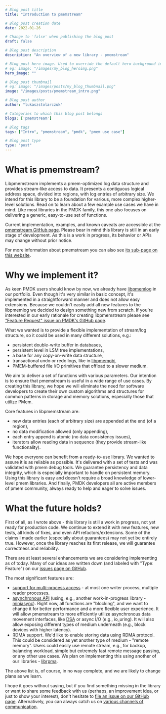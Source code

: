 ```yaml
---
# Blog post title
title: "Introduction to pmemstream"

# Blog post creation date
date: 2022-01-26

# Change to 'false' when publishing the blog post
draft: false

# Blog post description
description: "An overview of a new library - pmemstream"

# Blog post hero image. Used to override the default hero background image.
# eg: image: "/images/my_blog_heroimg.png"
hero_image: ""

# Blog post thumbnail
# eg: image: "/images/posts/my_blog_thumbnail.png"
image: "/images/posts/pmemstream_intro.png"

# Blog post author
author: "lukaszstolarczuk"

# Categories to which this blog post belongs
blogs: ['pmemstream']

# Blog tags
tags: ["Intro", "pmemstream", "pmdk", "pmem use case"]

# Blog post type
type: "post"
---
```


# What is pmemstream?

Libpmemstream implements a pmem-optimized log data structure and provides stream-like access to data.
It presents a contiguous logical address space, divided into regions, with log entries of arbitrary size.
We intend for this library to be a foundation for various, more complex higher-level solutions. Read on
to learn about a few example use cases we have in mind. Like most libraries in the PMDK family, this one
also focuses on delivering a generic, easy-to-use set of functions.

Current implementation, examples, and known caveats are accessible at the [pmemstream GitHub page][pmemstream_gh].
Please bear in mind this library is still in an early stage of development. As this is a work in progress,
its behavior or APIs may change without prior notice.

For more information about pmemstream you can also see
[its sub-page on this website][pmem_io_subpage].

# Why we implement it?

As keen PMDK users should know by now, we already have [libpmemlog][pmemlog_pmem_io] in our portfolio.
Even though it's very similar in basic concept, it's implemented in a straightforward manner and
does not allow easy extensions. Because we couldn't easily add all new features to the libpmemlog
we decided to design something new from scratch. If you're interested in our early rationale for creating
libpmemstream please see ["Feature Request" issue on PMDK's GitHub page][pmdk_feat_issue].

What we wanted is to provide a flexible implementation of stream/log structure, so it could be used in many
different solutions, e.g.:
- persistent double-write buffer in databases,
- persistent level in LSM tree implementations,
- a base for any copy-on-write data structure,
- transactional undo or redo logs, like in [libpmemobj][pmemobj_txs],
- PMEM-buffered file I/O primitives that offload to a slower medium.

We aim to deliver a set of functions with various parameters. Our intention is to ensure that pmemstream is
useful in a wide range of use cases. By creating this library, we hope we will eliminate the need for software
developers to create their own custom algorithms and structures for common patterns in storage and memory
solutions, especially those that utilize PMem.

Core features in libpmemstream are:
- new data entries (each of arbitrary size) are appended at the end (of a region),
- no data modification allowed (only appending),
- each entry append is atomic (no data consistency issues),
- iterators allow reading data in sequence (they provide stream-like functionality).

We hope everyone can benefit from a ready-to-use library. We wanted to assure it is as reliable as possible.
It's delivered with a set of tests and was validated with pmem debug tools. We guarantee persistency and
data integrity, which is especially important to handle on persistent memory. Using this library is easy and
doesn't require a broad knowledge of lower-level pmem libraries. And finally, PMDK developers all are
active members of pmem community, always ready to help and eager to solve issues.

# What the future holds?

First of all, as I wrote above - this library is still a work in progress, not yet ready for production code.
We continue to extend it with new features, new tests, all kinds of fixes, and even API refactors/extensions.
Some of the claims I made earlier (especially about guarantees) may not yet be entirely true. However, once
the library reaches its first release, we will guarantee correctness and reliability.

There are at least several enhancements we are considering implementing as of today. Many of our ideas are
written down (and labeled with "Type: Feature") on our [issues page on GitHub][pmemstream_gh_issue].

The most significant features are:
- [support for multi-process access][pmemstream_gh_multi] - at most one writer process, multiple reader processes.
- [asynchronous API][pmemstream_gh_async] (using, e.g., another work-in-progress library - [miniasync][miniasync_gh]).
    Right now, all functions are "blocking", and we want to change it for better performance and a more flexible
    user experience. It will allow pmemstream to more efficiently utilize asynchronous data movement interfaces,
    like [DSA][intel_dsa] or async I/O (e.g., io_uring). It will also allow exposing different types of medium
    underneath (e.g., block devices with higher latency).
- RDMA support. We'd like to enable storing data using RDMA protocol. This could be considered as yet another
    type of medium - "remote memory". Users could easily use remote stream, e.g., for backup, balancing workload,
    simple but extremely fast remote message passing, or any other use cases. We plan on implementing this using
    another of our libraries - [librpma][rpma_gh].

The above list is, of course, in no way complete, and we are likely to change plans as we learn.

I hope it goes without saying, but if you find something missing in the library or want to share some
feedback with us (perhaps, an improvement idea, or just to show your interest), don't hesitate to
[file an issue on our GitHub page][pmemstream_gh_issue]. Alternatively, you can always catch us on
[various channels of communication][community_pmem_io].


[pmdk_feat_issue]: https://github.com/pmem/pmdk/issues/4930
[pmemstream_gh]: https://github.com/pmem/pmemstream
[pmem_io_subpage]: /pmemstream
[pmemstream_gh_issue]: https://github.com/pmem/pmemstream/issues
[pmemstream_gh_async]: https://github.com/pmem/pmemstream/issues/76
[pmemstream_gh_multi]: https://github.com/pmem/pmemstream/issues/75
[pmemlog_pmem_io]: /pmdk/libpmemlog/
[pmemobj_txs]: /blog/2015/06/an-introduction-to-pmemobj-part-2-transactions/
[community_pmem_io]: /community/
[miniasync_gh]: https://github.com/pmem/miniasync
[intel_dsa]: https://01.org/blogs/2019/introducing-intel-data-streaming-accelerator
[rpma_gh]: https://github.com/pmem/rpma
